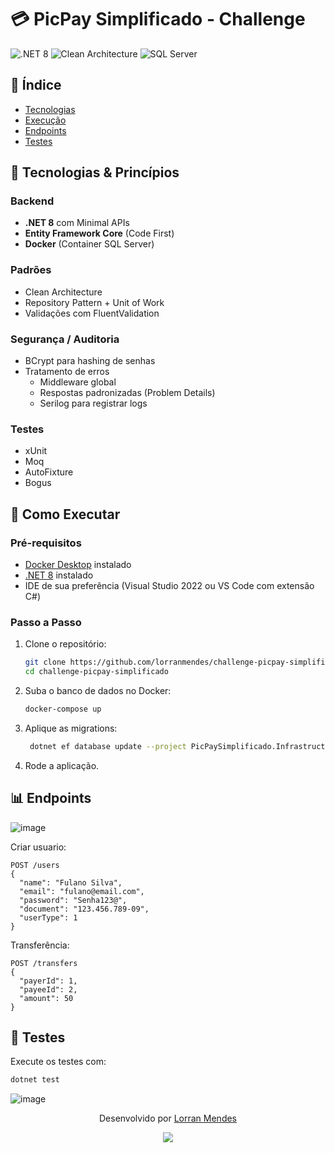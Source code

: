 # 💳 PicPay Simplificado - Challenge

<img src="https://img.shields.io/badge/.NET-8-512BD4?logo=dotnet" alt=".NET 8"> <img src="https://img.shields.io/badge/Architecture-Clean%20Architecture-blueviolet" alt="Clean Architecture"> <img src="https://img.shields.io/badge/Database-SQL%20Server-CC2927?logo=microsoft-sql-server" alt="SQL Server">

## 📌 Índice

- [Tecnologias](#-tecnologias--princípios)
- [Execução](#-como-executar)
- [Endpoints](#-principais-endpoints)
- [Testes](#-testes)

## 🔧 Tecnologias & Princípios

### Backend
- **.NET 8** com Minimal APIs
- **Entity Framework Core** (Code First)
- **Docker** (Container SQL Server)

### Padrões
- Clean Architecture
- Repository Pattern + Unit of Work
- Validações com FluentValidation

### Segurança / Auditoria
- BCrypt para hashing de senhas
- Tratamento de erros
  - Middleware global
  - Respostas padronizadas (Problem Details)
  - Serilog para registrar logs

### Testes
- xUnit
- Moq
- AutoFixture
- Bogus

## 🚀 Como Executar

### Pré-requisitos
- [Docker Desktop](https://www.docker.com/products/docker-desktop/) instalado
- [.NET 8](https://dotnet.microsoft.com/download/dotnet/8.0) instalado
- IDE de sua preferência (Visual Studio 2022 ou VS Code com extensão C#)

### Passo a Passo

1. Clone o repositório:
    ```bash
    git clone https://github.com/lorranmendes/challenge-picpay-simplificado.git
    cd challenge-picpay-simplificado
    ```

2. Suba o banco de dados no Docker:
    ```bash
    docker-compose up
    ```

3. Aplique as migrations:
   ```bash
    dotnet ef database update --project PicPaySimplificado.Infrastructure --startup-project PicPaySimplificado.API
    ```
   
4. Rode a aplicação.

## 📊 Endpoints
![image](https://github.com/user-attachments/assets/d6447868-f14a-45bb-80a9-3d6f56f27754)

Criar usuario:
```http
POST /users
{
  "name": "Fulano Silva",
  "email": "fulano@email.com",
  "password": "Senha123@",
  "document": "123.456.789-09",
  "userType": 1
}
```

Transferência:
```http
POST /transfers
{
  "payerId": 1,
  "payeeId": 2,
  "amount": 50
}
```

## 🧪 Testes
Execute os testes com:
  ```bash
  dotnet test
  ```
![image](https://github.com/user-attachments/assets/d2b9fc94-1f4e-4b7c-b824-2b5550b4248d)


   
<div align="center"> <p>Desenvolvido por <a href="https://github.com/lorranmendes">Lorran Mendes</a></p> <a href="https://www.linkedin.com/in/lorran-mendes-2b9287221/"> <img src="https://img.shields.io/badge/LinkedIn-0077B5?style=for-the-badge&logo=linkedin&logoColor=white"> </a> </div>
